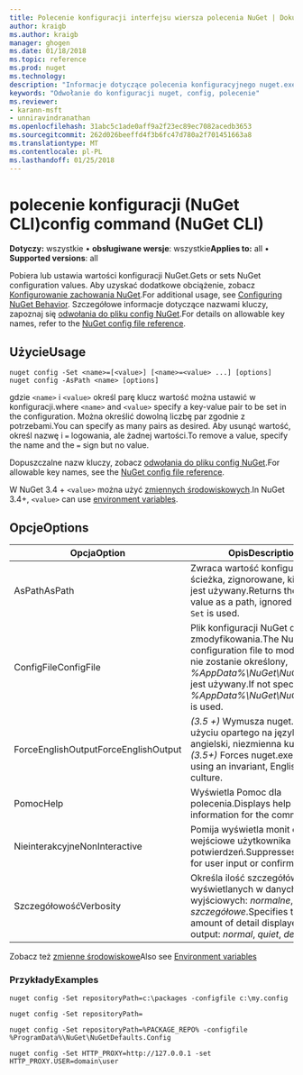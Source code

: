 ```yaml
---
title: Polecenie konfiguracji interfejsu wiersza polecenia NuGet | Dokumentacja firmy Microsoft
author: kraigb
ms.author: kraigb
manager: ghogen
ms.date: 01/18/2018
ms.topic: reference
ms.prod: nuget
ms.technology: 
description: "Informacje dotyczące polecenia konfiguracyjnego nuget.exe"
keywords: "Odwołanie do konfiguracji nuget, config, polecenie"
ms.reviewer:
- karann-msft
- unniravindranathan
ms.openlocfilehash: 31abc5c1ade0aff9a2f23ec89ec7082acedb3653
ms.sourcegitcommit: 262d026beeffd4f3b6fc47d780a2f701451663a8
ms.translationtype: MT
ms.contentlocale: pl-PL
ms.lasthandoff: 01/25/2018
---
```

# <a name="config-command-nuget-cli"></a><span data-ttu-id="62d02-104">polecenie konfiguracji (NuGet CLI)</span><span class="sxs-lookup"><span data-stu-id="62d02-104">config command (NuGet CLI)</span></span>

<span data-ttu-id="62d02-105">**Dotyczy:** wszystkie &bullet; **obsługiwane wersje**: wszystkie</span><span class="sxs-lookup"><span data-stu-id="62d02-105">**Applies to:** all &bullet; **Supported versions**: all</span></span>

<span data-ttu-id="62d02-106">Pobiera lub ustawia wartości konfiguracji NuGet.</span><span class="sxs-lookup"><span data-stu-id="62d02-106">Gets or sets NuGet configuration values.</span></span> <span data-ttu-id="62d02-107">Aby uzyskać dodatkowe obciążenie, zobacz [Konfigurowanie zachowania NuGet](../consume-packages/configuring-nuget-behavior.md).</span><span class="sxs-lookup"><span data-stu-id="62d02-107">For additional usage, see [Configuring NuGet Behavior](../consume-packages/configuring-nuget-behavior.md).</span></span> <span data-ttu-id="62d02-108">Szczegółowe informacje dotyczące nazwami kluczy, zapoznaj się [odwołania do pliku config NuGet](../Schema/nuget-config-file.md).</span><span class="sxs-lookup"><span data-stu-id="62d02-108">For details on allowable key names, refer to the [NuGet config file reference](../Schema/nuget-config-file.md).</span></span>

## <a name="usage"></a><span data-ttu-id="62d02-109">Użycie</span><span class="sxs-lookup"><span data-stu-id="62d02-109">Usage</span></span>

```cli
nuget config -Set <name>=[<value>] [<name>=<value> ...] [options]
nuget config -AsPath <name> [options]
```

<span data-ttu-id="62d02-110">gdzie `<name>` i `<value>` określ parę klucz wartość można ustawić w konfiguracji.</span><span class="sxs-lookup"><span data-stu-id="62d02-110">where `<name>` and `<value>` specify a key-value pair to be set in the configuration.</span></span> <span data-ttu-id="62d02-111">Można określić dowolną liczbę par zgodnie z potrzebami.</span><span class="sxs-lookup"><span data-stu-id="62d02-111">You can specify as many pairs as desired.</span></span> <span data-ttu-id="62d02-112">Aby usunąć wartość, określ nazwę i `=` logowania, ale żadnej wartości.</span><span class="sxs-lookup"><span data-stu-id="62d02-112">To remove a value, specify the name and the `=` sign but no value.</span></span>

<span data-ttu-id="62d02-113">Dopuszczalne nazw kluczy, zobacz [odwołania do pliku config NuGet](../Schema/nuget-config-file.md).</span><span class="sxs-lookup"><span data-stu-id="62d02-113">For allowable key names, see the [NuGet config file reference](../Schema/nuget-config-file.md).</span></span>

<span data-ttu-id="62d02-114">W NuGet 3.4 + `<value>` można użyć [zmiennych środowiskowych](cli-ref-environment-variables.md).</span><span class="sxs-lookup"><span data-stu-id="62d02-114">In NuGet 3.4+, `<value>` can use [environment variables](cli-ref-environment-variables.md).</span></span>

## <a name="options"></a><span data-ttu-id="62d02-115">Opcje</span><span class="sxs-lookup"><span data-stu-id="62d02-115">Options</span></span>

| <span data-ttu-id="62d02-116">Opcja</span><span class="sxs-lookup"><span data-stu-id="62d02-116">Option</span></span> | <span data-ttu-id="62d02-117">Opis</span><span class="sxs-lookup"><span data-stu-id="62d02-117">Description</span></span> |
| --- | --- |
| <span data-ttu-id="62d02-118">AsPath</span><span class="sxs-lookup"><span data-stu-id="62d02-118">AsPath</span></span> | <span data-ttu-id="62d02-119">Zwraca wartość konfiguracji jako ścieżka, zignorowane, kiedy `-Set` jest używany.</span><span class="sxs-lookup"><span data-stu-id="62d02-119">Returns the config value as a path, ignored when `-Set` is used.</span></span> |
| <span data-ttu-id="62d02-120">ConfigFile</span><span class="sxs-lookup"><span data-stu-id="62d02-120">ConfigFile</span></span> | <span data-ttu-id="62d02-121">Plik konfiguracji NuGet do zmodyfikowania.</span><span class="sxs-lookup"><span data-stu-id="62d02-121">The NuGet configuration file to modify.</span></span> <span data-ttu-id="62d02-122">Jeśli nie zostanie określony, *%AppData%\NuGet\NuGet.Config* jest używany.</span><span class="sxs-lookup"><span data-stu-id="62d02-122">If not specified, *%AppData%\NuGet\NuGet.Config* is used.</span></span> |
| <span data-ttu-id="62d02-123">ForceEnglishOutput</span><span class="sxs-lookup"><span data-stu-id="62d02-123">ForceEnglishOutput</span></span> | <span data-ttu-id="62d02-124">*(3.5 +)* Wymusza nuget.exe przy użyciu opartego na język angielski, niezmienna kultura.</span><span class="sxs-lookup"><span data-stu-id="62d02-124">*(3.5+)* Forces nuget.exe to run using an invariant, English-based culture.</span></span> |
| <span data-ttu-id="62d02-125">Pomoc</span><span class="sxs-lookup"><span data-stu-id="62d02-125">Help</span></span> | <span data-ttu-id="62d02-126">Wyświetla Pomoc dla polecenia.</span><span class="sxs-lookup"><span data-stu-id="62d02-126">Displays help information for the command.</span></span> |
| <span data-ttu-id="62d02-127">Nieinterakcyjne</span><span class="sxs-lookup"><span data-stu-id="62d02-127">NonInteractive</span></span> | <span data-ttu-id="62d02-128">Pomija wyświetla monit o dane wejściowe użytkownika lub potwierdzeń.</span><span class="sxs-lookup"><span data-stu-id="62d02-128">Suppresses prompts for user input or confirmations.</span></span> |
| <span data-ttu-id="62d02-129">Szczegółowość</span><span class="sxs-lookup"><span data-stu-id="62d02-129">Verbosity</span></span> | <span data-ttu-id="62d02-130">Określa ilość szczegółów wyświetlanych w danych wyjściowych: *normalne*, *quiet*, *szczegółowe*.</span><span class="sxs-lookup"><span data-stu-id="62d02-130">Specifies the amount of detail displayed in the output: *normal*, *quiet*, *detailed*.</span></span> |

<span data-ttu-id="62d02-131">Zobacz też [zmienne środowiskowe](cli-ref-environment-variables.md)</span><span class="sxs-lookup"><span data-stu-id="62d02-131">Also see [Environment variables](cli-ref-environment-variables.md)</span></span>

### <a name="examples"></a><span data-ttu-id="62d02-132">Przykłady</span><span class="sxs-lookup"><span data-stu-id="62d02-132">Examples</span></span>

```cli
nuget config -Set repositoryPath=c:\packages -configfile c:\my.config

nuget config -Set repositoryPath=

nuget config -Set repositoryPath=%PACKAGE_REPO% -configfile %ProgramData%\NuGet\NuGetDefaults.Config

nuget config -Set HTTP_PROXY=http://127.0.0.1 -set HTTP_PROXY.USER=domain\user
```
